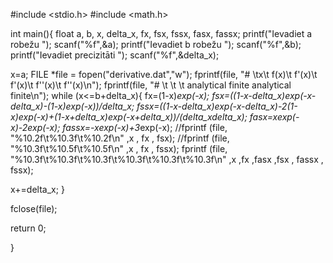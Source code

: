   #include <stdio.h>
  #include <math.h>

  int main(){
  float a, b, x, delta_x, fx,  fsx, fssx, fasx, fassx;
  printf("Ievadiet a robežu ");
  scanf("%f",&a);
  printf("Ievadiet b robežu ");
  scanf("%f",&b);
  printf("Ievadiet precizitāti ");
  scanf("%f",&delta_x);
 
  x=a;
  FILE *file = fopen("derivative.dat","w");
  fprintf(file, "#    \tx\t    f(x)\t   f'(x)\t     f'(x)\t   f''(x)\t    f''(x)\n");
  fprintf(file, "#    \t \t         \t analytical    finite    analytical    finite\n");
  while (x<=b+delta_x){
  fx=(1-x)*exp(-x);
  fsx=((1-x-delta_x)*exp(-x-delta_x)-(1-x)*exp(-x))/delta_x;
  fssx=((1-x-delta_x)*exp(-x-delta_x)-2*(1-x)*exp(-x)+(1-x+delta_x)*exp(-x+delta_x))/(delta_x*delta_x);
  fasx=x*exp(-x)-2*exp(-x);
  fassx=-x*exp(-x)+3*exp(-x);
  //fprintf (file, "%10.2f\t%10.3f\t%10.2f\n" ,x , fx , fsx);
  //fprintf (file, "%10.3f\t%10.5f\t%10.5f\n" ,x , fx , fssx);
  fprintf (file, "%10.3f\t%10.3f\t%10.3f\t%10.3f\t%10.3f\t%10.3f\n" ,x ,fx ,fasx ,fsx , fassx , fssx);

  x+=delta_x;
  }

  fclose(file);

  return 0;

  }
